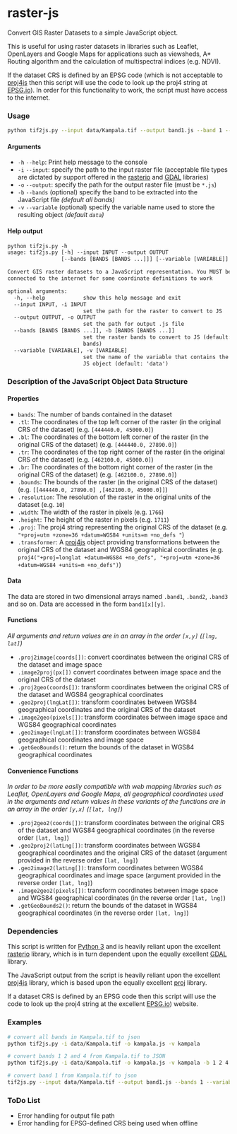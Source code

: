 # raster-js
Convert GIS Raster Datasets to a simple JavaScript object.

This is useful for using raster datasets in libraries such as Leaflet, OpenLayers and Google Maps for applications such as viewsheds, A* Routing algorithm and the calculation of multispectral indices (e.g. NDVI).

If the dataset CRS is defined by an EPSG code (which is not acceptable to [proj4js](http://proj4js.org/) then this script will use the code to look up the proj4 string at [EPSG.io](https://epsg.io/)). In order for this functionality to work, the script must have access to the internet.

### Usage

```bash
python tif2js.py --input data/Kampala.tif --output band1.js --band 1 --variable band1
```

#### Arguments

* `-h` `--help`: Print help message to the console
* `-i` `--input`: specify the path to the input raster file (acceptable file types are dictated by support offered in the [rasterio](https://rasterio.readthedocs.io/en/stable/) and [GDAL](https://gdal.org/) libraries)
* `-o` `--output`: specify the path for the output raster file (must be `*.js`)
* `-b` `--bands` (optional) specify the band to be extracted into the JavaScript file *(default all bands)*
* `-v` `--variable` (optional) specify the variable name used to store the resulting object *(default `data`)*

#### Help output

```txt
python tif2js.py -h
usage: tif2js.py [-h] --input INPUT --output OUTPUT
                 [--bands [BANDS [BANDS ...]]] [--variable [VARIABLE]]

Convert GIS raster datasets to a JavaScript representation. You MUST be
connected to the internet for some coordinate definitions to work

optional arguments:
  -h, --help            show this help message and exit
  --input INPUT, -i INPUT
                        set the path for the raster to convert to JS
  --output OUTPUT, -o OUTPUT
                        set the path for output .js file
  --bands [BANDS [BANDS ...]], -b [BANDS [BANDS ...]]
                        set the raster bands to convert to JS (default: all
                        bands)
  --variable [VARIABLE], -v [VARIABLE]
                        set the name of the variable that contains the output
                        JS object (default: 'data')
```

### Description of the JavaScript Object Data Structure

#### Properties

* `bands`: The number of bands contained in the dataset
* `.tl`: The coordinates of the top left corner of the raster (in the original CRS of the dataset)  (e.g. `[444440.0, 45000.0]`)
* `.bl`: The coordinates of the bottom left corner of the raster (in the original CRS of the dataset)  (e.g.  `[444440.0, 27890.0]`)
* `.tr`: The coordinates of the top right corner of the raster (in the original CRS of the dataset) (e.g.  `[462100.0, 45000.0]`)
* `.br`: The coordinates of the bottom right corner of the raster (in the original CRS of the dataset) (e.g. `[462100.0, 27890.0]`)
* `.bounds`: The bounds of the raster (in the original CRS of the dataset) (e.g. `[[444440.0, 27890.0] ,[462100.0, 45000.0]]`)
* `.resolution`: The resolution of the raster in the original units of the dataset (e.g. `10`)
* `.width`: The width of the raster in pixels (e.g. `1766`)
* `.height`: The height of the raster in pixels (e.g. `1711`)
* `.proj`: The proj4 string representing the original CRS of the dataset (e.g. `"+proj=utm +zone=36 +datum=WGS84 +units=m +no_defs "`)
* `.transformer`: A [proj4js]() object providing transformations between the original CRS of the dataset and WGS84 geographical coordinates (e.g. `proj4("+proj=longlat +datum=WGS84 +no_defs", "+proj=utm +zone=36 +datum=WGS84 +units=m +no_defs")`)

#### Data

The data are stored in two dimensional arrays named `.band1`, `.band2`, `.band3` and so on. Data are accessed in the form `band1[x][y]`.

#### Functions

*All arguments and return values are in an array in the order `[x,y]` (`[lng, lat]`)*

* `.proj2image(coords[])`: convert coordinates between the original CRS of the dataset and image space
* `.image2proj(px[])` convert coordinates between image space and the original CRS of the dataset
* `.proj2geo(coords[])`: transform coordinates between the original CRS of the dataset and WGS84 geographical coordinates
* `.geo2proj(lngLat[])`: transform coordinates between WGS84 geographical coordinates and the original CRS of the dataset
* `.image2geo(pixels[])`: transform coordinates between image space and WGS84 geographical coordinates
* `.geo2image(lngLat[])`: transform coordinates between WGS84 geographical coordinates and image space
* `.getGeoBounds()`: return the bounds of the dataset in WGS84 geographical coordinates

#### Convenience Functions

*In order to be more easily compatible with web mapping libraries such as Leaflet, OpenLayers and Google Maps, all geographical coordinates used in the arguments and return values in these variants of the functions are in an array in the order `[y,x]` (`[lat, lng]`)*

* `.proj2geo2(coords[])`: transform coordinates between the original CRS of the dataset and WGS84 geographical coordinates (in the reverse order `[lat, lng]`)
* `.geo2proj2(latLng[])`: transform coordinates between WGS84 geographical coordinates and the original CRS of the dataset (argument provided in the reverse order `[lat, lng]`)
* `.geo2image2(latLng[])`: transform coordinates between WGS84 geographical coordinates and image space (argument provided in the reverse order `[lat, lng]`)
* `.image2geo2(pixels[])`:  transform coordinates between image space and WGS84 geographical coordinates (in the reverse order `[lat, lng]`)
* `.getGeoBounds2()`: return the bounds of the dataset in WGS84 geographical coordinates (in the reverse order `[lat, lng]`)

### Dependencies

This script is written for [Python 3](https://www.python.org/) and is heavily reliant upon the excellent [rasterio](https://rasterio.readthedocs.io/en/stable/) library, which is in turn dependent upon the equally excellent [GDAL](https://gdal.org/) library.

The JavaScript output from the script is heavily reliant upon the excellent [proj4js](http://proj4js.org/) library, which is based upon the equally excellent [proj](https://proj.org/) library.

If a dataset CRS is defined by an EPSG code then this script will use the code to look up the proj4 string at the excellent [EPSG.io](https://epsg.io/)) website.

### Examples

```bash
# convert all bands in Kampala.tif to json
python tif2js.py -i data/Kampala.tif -o kampala.js -v kampala

# convert bands 1 2 and 4 from Kampala.tif to JSON
python tif2js.py -i data/Kampala.tif -o kampala.js -v kampala -b 1 2 4

# convert band 1 from Kampala.tif to json
tif2js.py --input data/Kampala.tif --output band1.js --bands 1 --variable kampala
```



### ToDo List

* Error handling for output file path
* Error handling for EPSG-defined CRS being used when offline
